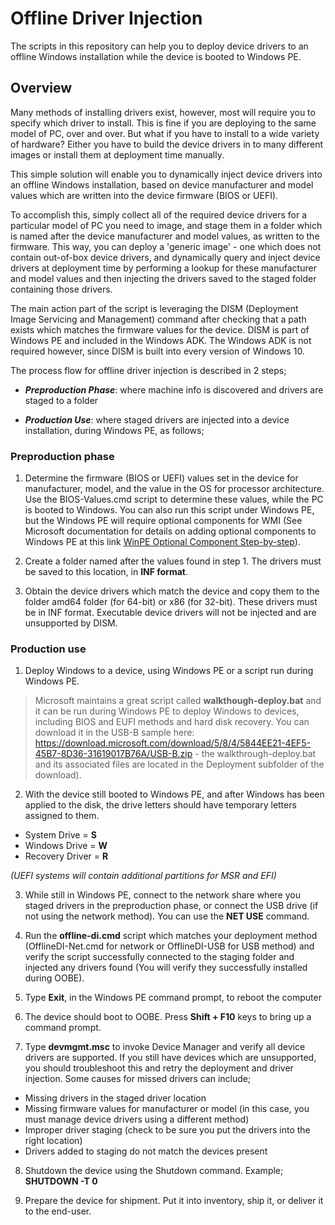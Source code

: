 # Offline Driver Injection
The scripts in this repository can help you to deploy device drivers to an offline Windows installation while the device is booted to Windows PE.

## Overview
Many methods of installing drivers exist, however, most will require you to specify which driver to install. This is fine if you are deploying to the same model of PC, over and over. But what if you have to install to a wide variety of hardware? Either you have to build the device drivers in to many different images or install them at deployment time manually. 

This simple solution will enable you to dynamically inject device drivers into an offline Windows installation, based on device manufacturer and model values which are written into the device firmware (BIOS or UEFI).

To accomplish this, simply collect all of the required device drivers for a particular model of PC you need to image, and stage them in a folder which is named after the device manufacturer and model values, as written to the firmware. This way, you can deploy a 'generic image' - one which does not contain out-of-box device drivers, and dynamically query and inject device drivers at deployment time by performing a lookup for these manufacturer and model values and then injecting the drivers saved to the staged folder containing those drivers.

The main action part of the script is leveraging the DISM (Deployment Image Servicing and Management) command after checking that a path exists which matches the firmware values for the device. DISM is part of Windows PE and included in the Windows ADK. The Windows ADK is not required however, since DISM is built into every version of Windows 10. 

The process flow for offline driver injection is described in 2 steps;

* ***Preproduction Phase***: where machine info is discovered and drivers are staged to a folder

* ***Production Use***: where staged drivers are injected into a device installation, during Windows PE, as follows;

### Preproduction phase

1. Determine the firmware (BIOS or UEFI) values set in the device for manufacturer, model, and the value in the OS for processor architecture. Use the BIOS-Values.cmd script to determine these values, while the PC is booted to Windows. You can also run this script under Windows PE, but the Windows PE will require optional components for WMI (See Microsoft documentation for details on adding optional components to Windows PE at this link [WinPE Optional Component Step-by-step](https://docs.microsoft.com/en-us/windows-hardware/manufacture/desktop/winpe-add-packages--optional-components-reference)).

2. Create a folder named after the values found in step 1. The drivers must be saved to this location, in **INF format**.

3. Obtain the device drivers which match the device and copy them to the folder amd64 folder (for 64-bit) or x86 (for 32-bit). These drivers must be in INF format. Executable device drivers will not be injected and are unsupported by DISM.

### Production use

1. Deploy Windows to a device, using Windows PE or a script run during Windows PE.

> Microsoft maintains a great script called **walkthough-deploy.bat** and it can be run during Windows PE to deploy Windows to devices, including BIOS and EUFI methods and hard disk recovery. You can download it in the USB-B sample here: https://download.microsoft.com/download/5/8/4/5844EE21-4EF5-45B7-8D36-31619017B76A/USB-B.zip - the walkthrough-deploy.bat and its associated files are located in the Deployment subfolder of the download).

2. With the device still booted to Windows PE, and after Windows has been applied to the disk, the drive letters should have temporary letters assigned to them. 

* System Drive = **S**
* Windows Drive = **W**
* Recovery Driver = **R**

_(UEFI systems will contain additional partitions for MSR and EFI)_

3. While still in Windows PE, connect to the network share where you staged drivers in the preproduction phase, or connect the USB drive (if not using the network method). You can use the **NET USE** command. 

4. Run the **offline-di.cmd** script which matches your deployment method (OfflineDI-Net.cmd for network or OfflineDI-USB for USB method) and verify the script successfully connected to the staging folder and injected any drivers found (You will verify they successfully installed during OOBE). 

5. Type **Exit**, in the Windows PE command prompt, to reboot the computer

6. The device should boot to OOBE. Press **Shift + F10** keys to bring up a command prompt. 

7. Type **devmgmt.msc** to invoke Device Manager and verify all device drivers are supported. If you still have devices which are unsupported, you should troubleshoot this and retry the deployment and driver injection. Some causes for missed drivers can include; 

* Missing drivers in the staged driver location
* Missing firmware values for manufacturer or model (in this case, you must manage device drivers using a different method)
* Improper driver staging (check to be sure you put the drivers into the right location)
* Drivers added to staging do not match the devices present 

8. Shutdown the device using the Shutdown command. Example; **SHUTDOWN -T 0**

9. Prepare the device for shipment. Put it into inventory, ship it, or deliver it to the end-user.
